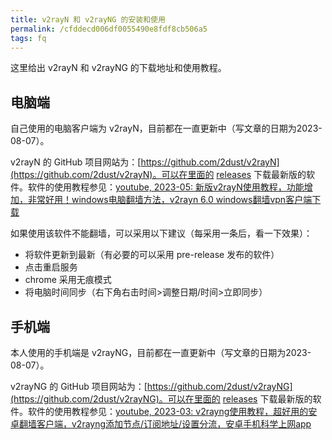 ```yaml
---
title: v2rayN 和 v2rayNG 的安装和使用
permalink: /cfddecd006df0055490e8fdf8cb506a5
tags: fq
---
```


这里给出 v2rayN 和 v2rayNG 的下载地址和使用教程。

<!--more-->

## 电脑端

自己使用的电脑客户端为 v2rayN，目前都在一直更新中（写文章的日期为2023-08-07）。

v2rayN 的 GitHub 项目网站为：[https://github.com/2dust/v2rayN](https://github.com/2dust/v2rayN)。可以在里面的 [releases](https://github.com/2dust/v2rayN/releases) 下载最新版的软件。软件的使用教程参见：[youtube, 2023-05: 新版v2rayN使用教程，功能增加，非常好用！windows电脑翻墙方法，v2rayn 6.0 windows翻墙vpn客户端下载](https://www.youtube.com/watch?v=nIlZdD62GsQ)

如果使用该软件不能翻墙，可以采用以下建议（每采用一条后，看一下效果）：

- 将软件更新到最新（有必要的可以采用 pre-release 发布的软件）
- 点击重启服务
- chrome 采用无痕模式
- 将电脑时间同步（右下角右击时间>调整日期/时间>立即同步）



## 手机端

本人使用的手机端是 v2rayNG，目前都在一直更新中（写文章的日期为2023-08-07）。

v2rayNG 的 GitHub 项目网站为：[https://github.com/2dust/v2rayNG](https://github.com/2dust/v2rayNG)。可以在里面的 [releases](https://github.com/2dust/v2rayNG/releases) 下载最新版的软件。软件的使用教程参见：[youtube, 2023-03: v2rayng使用教程，超好用的安卓翻墙客户端，v2rayng添加节点/订阅地址/设置分流，安卓手机科学上网app](https://www.youtube.com/watch?v=I8XG97FR5Xw)

